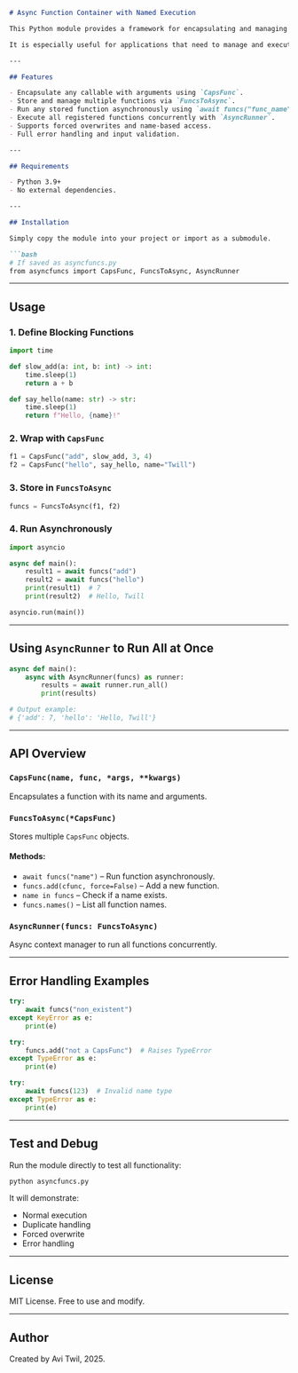 



````markdown
# Async Function Container with Named Execution

This Python module provides a framework for encapsulating and managing regular (blocking) Python functions and executing them asynchronously using `asyncio`.

It is especially useful for applications that need to manage and execute multiple functions concurrently, while also offering error handling, introspection, and flexibility for adding new functions at runtime.

---

## Features

- Encapsulate any callable with arguments using `CapsFunc`.
- Store and manage multiple functions via `FuncsToAsync`.
- Run any stored function asynchronously using `await funcs("func_name")`.
- Execute all registered functions concurrently with `AsyncRunner`.
- Supports forced overwrites and name-based access.
- Full error handling and input validation.

---

## Requirements

- Python 3.9+
- No external dependencies.

---

## Installation

Simply copy the module into your project or import as a submodule.

```bash
# If saved as asyncfuncs.py
from asyncfuncs import CapsFunc, FuncsToAsync, AsyncRunner
````

---

## Usage

### 1. Define Blocking Functions

```python
import time

def slow_add(a: int, b: int) -> int:
    time.sleep(1)
    return a + b

def say_hello(name: str) -> str:
    time.sleep(1)
    return f"Hello, {name}!"
```

### 2. Wrap with `CapsFunc`

```python
f1 = CapsFunc("add", slow_add, 3, 4)
f2 = CapsFunc("hello", say_hello, name="Twill")
```

### 3. Store in `FuncsToAsync`

```python
funcs = FuncsToAsync(f1, f2)
```

### 4. Run Asynchronously

```python
import asyncio

async def main():
    result1 = await funcs("add")
    result2 = await funcs("hello")
    print(result1)  # 7
    print(result2)  # Hello, Twill

asyncio.run(main())
```

---

## Using `AsyncRunner` to Run All at Once

```python
async def main():
    async with AsyncRunner(funcs) as runner:
        results = await runner.run_all()
        print(results)

# Output example:
# {'add': 7, 'hello': 'Hello, Twill'}
```

---

## API Overview

### `CapsFunc(name, func, *args, **kwargs)`

Encapsulates a function with its name and arguments.

### `FuncsToAsync(*CapsFunc)`

Stores multiple `CapsFunc` objects.

#### Methods:

* `await funcs("name")` – Run function asynchronously.
* `funcs.add(cfunc, force=False)` – Add a new function.
* `name in funcs` – Check if a name exists.
* `funcs.names()` – List all function names.

### `AsyncRunner(funcs: FuncsToAsync)`

Async context manager to run all functions concurrently.

---

## Error Handling Examples

```python
try:
    await funcs("non_existent")
except KeyError as e:
    print(e)

try:
    funcs.add("not a CapsFunc")  # Raises TypeError
except TypeError as e:
    print(e)

try:
    await funcs(123)  # Invalid name type
except TypeError as e:
    print(e)
```

---

## Test and Debug

Run the module directly to test all functionality:

```bash
python asyncfuncs.py
```

It will demonstrate:

* Normal execution
* Duplicate handling
* Forced overwrite
* Error handling

---

## License

MIT License. Free to use and modify.

---

## Author

Created by Avi Twil, 2025.

```

